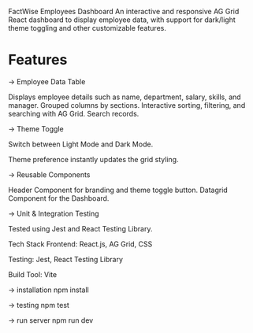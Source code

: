 FactWise Employees Dashboard
An interactive and responsive AG Grid React dashboard to display employee data, with support for dark/light theme toggling and other customizable features.


# Features
-> Employee Data Table

Displays employee details such as name, department, salary, skills, and manager.
Grouped columns by sections.
Interactive sorting, filtering, and searching with AG Grid.
Search records.

-> Theme Toggle

Switch between Light Mode and Dark Mode.

Theme preference instantly updates the grid styling.

-> Reusable Components

Header Component for branding and theme toggle button.
Datagrid Component for the Dashboard.

-> Unit & Integration Testing

Tested using Jest and React Testing Library.


Tech Stack
Frontend: React.js, AG Grid, CSS

Testing: Jest, React Testing Library

Build Tool: Vite 


-> installation
npm install

-> testing
npm test

-> run server
npm run dev

